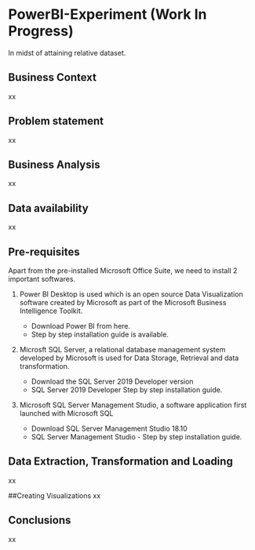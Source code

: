 # PowerBI-Experiment (Work In Progress)
In midst of attaining relative dataset.

## Business Context
xx

## Problem statement
xx

## Business Analysis
xx

## Data availability
xx

## Pre-requisites
Apart from the pre-installed Microsoft Office Suite, we need to install 2 important softwares.

1. Power BI Desktop is used which is an open source Data Visualization software created by Microsoft as part of the Microsoft Business Intelligence Toolkit.
    - Download Power BI from here.
    - Step by step installation guide is available.


2. Microsft SQL Server, a relational database management system developed by Microsoft is used for Data Storage, Retrieval and data transformation.
    - Download the SQL Server 2019 Developer version
    - SQL Server 2019 Developer Step by step installation guide.


3. Microsoft SQL Server Management Studio, a software application first launched with Microsoft SQL
    - Download SQL Server Management Studio 18.10
    - SQL Server Management Studio - Step by step installation guide.

## Data Extraction, Transformation and Loading
xx

##Creating Visualizations
xx

## Conclusions

xx
